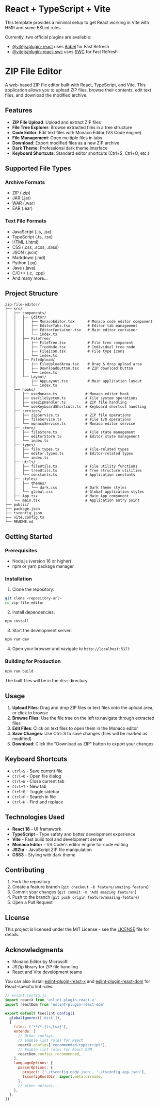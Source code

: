 # React + TypeScript + Vite

This template provides a minimal setup to get React working in Vite with HMR and some ESLint rules.

Currently, two official plugins are available:

- [@vitejs/plugin-react](https://github.com/vitejs/vite-plugin-react/blob/main/packages/plugin-react) uses [Babel](https://babeljs.io/) for Fast Refresh
- [@vitejs/plugin-react-swc](https://github.com/vitejs/vite-plugin-react/blob/main/packages/plugin-react-swc) uses [SWC](https://swc.rs/) for Fast Refresh

# ZIP File Editor

A web-based ZIP file editor built with React, TypeScript, and Vite. This application allows you to upload ZIP files, browse their contents, edit text files, and download the modified archive.

## Features

- **ZIP File Upload**: Upload and extract ZIP files
- **File Tree Explorer**: Browse extracted files in a tree structure
- **Code Editor**: Edit text files with Monaco Editor (VS Code engine)
- **File Management**: Open multiple files in tabs
- **Download**: Export modified files as a new ZIP archive
- **Dark Theme**: Professional dark theme interface
- **Keyboard Shortcuts**: Standard editor shortcuts (Ctrl+S, Ctrl+O, etc.)

## Supported File Types

### Archive Formats
- ZIP (.zip)
- JAR (.jar)
- WAR (.war)
- EAR (.ear)

### Text File Formats
- JavaScript (.js, .jsx)
- TypeScript (.ts, .tsx)
- HTML (.html)
- CSS (.css, .scss, .sass)
- JSON (.json)
- Markdown (.md)
- Python (.py)
- Java (.java)
- C/C++ (.c, .cpp)
- And many more...

## Project Structure

```
zip-file-editor/
├── src/
│   ├── components/
│   │   ├── Editor/
│   │   │   ├── MonacoEditor.tsx      # Monaco code editor component
│   │   │   ├── EditorTabs.tsx        # Editor tab management
│   │   │   ├── EditorContainer.tsx   # Main editor container
│   │   │   └── index.ts
│   │   ├── FileTree/
│   │   │   ├── FileTree.tsx          # File tree component
│   │   │   ├── TreeNode.tsx          # Individual tree node
│   │   │   ├── FileIcon.tsx          # File type icons
│   │   │   └── index.ts
│   │   ├── FileUpload/
│   │   │   ├── FileUploadArea.tsx    # Drag & drop upload area
│   │   │   ├── DownloadButton.tsx    # ZIP download button
│   │   │   └── index.ts
│   │   └── Layout/
│   │       ├── AppLayout.tsx         # Main application layout
│   │       └── index.ts
│   ├── hooks/
│   │   ├── useMonaco.ts             # Monaco editor hook
│   │   ├── useFileSystem.ts         # File system operations
│   │   ├── useZipHandler.ts         # ZIP file handling
│   │   └── useKeyboardShortcuts.ts  # Keyboard shortcut handling
│   ├── services/
│   │   ├── zipService.ts            # ZIP file operations
│   │   ├── fileService.ts           # File I/O operations
│   │   └── monacoService.ts         # Monaco editor service
│   ├── store/
│   │   ├── fileStore.ts             # File state management
│   │   ├── editorStore.ts           # Editor state management
│   │   └── index.ts
│   ├── types/
│   │   ├── file.types.ts            # File-related types
│   │   ├── editor.types.ts          # Editor-related types
│   │   └── index.ts
│   ├── utils/
│   │   ├── fileUtils.ts             # File utility functions
│   │   ├── treeUtils.ts             # Tree structure utilities
│   │   └── constants.ts             # Application constants
│   ├── styles/
│   │   ├── themes/
│   │   │   └── dark.css             # Dark theme styles
│   │   └── global.css               # Global application styles
│   ├── App.tsx                      # Main App component
│   └── main.tsx                     # Application entry point
├── public/
├── package.json
├── tsconfig.json
├── vite.config.ts
└── README.md
```

## Getting Started

### Prerequisites

- Node.js (version 16 or higher)
- npm or yarn package manager

### Installation

1. Clone the repository:
```bash
git clone <repository-url>
cd zip-file-editor
```

2. Install dependencies:
```bash
npm install
```

3. Start the development server:
```bash
npm run dev
```

4. Open your browser and navigate to `http://localhost:5173`

### Building for Production

```bash
npm run build
```

The built files will be in the `dist` directory.

## Usage

1. **Upload Files**: Drag and drop ZIP files or text files onto the upload area, or click to browse
2. **Browse Files**: Use the file tree on the left to navigate through extracted files
3. **Edit Files**: Click on text files to open them in the Monaco editor
4. **Save Changes**: Use Ctrl+S to save changes (files will be marked as modified)
5. **Download**: Click the "Download as ZIP" button to export your changes

## Keyboard Shortcuts

- `Ctrl+S` - Save current file
- `Ctrl+O` - Open file dialog
- `Ctrl+W` - Close current tab
- `Ctrl+T` - New tab
- `Ctrl+B` - Toggle sidebar
- `Ctrl+F` - Search in file
- `Ctrl+H` - Find and replace

## Technologies Used

- **React 18** - UI framework
- **TypeScript** - Type safety and better development experience
- **Vite** - Fast build tool and development server
- **Monaco Editor** - VS Code's editor engine for code editing
- **JSZip** - JavaScript ZIP file manipulation
- **CSS3** - Styling with dark theme

## Contributing

1. Fork the repository
2. Create a feature branch (`git checkout -b feature/amazing-feature`)
3. Commit your changes (`git commit -m 'Add amazing feature'`)
4. Push to the branch (`git push origin feature/amazing-feature`)
5. Open a Pull Request

## License

This project is licensed under the MIT License - see the [LICENSE](LICENSE) file for details.

## Acknowledgments

- Monaco Editor by Microsoft
- JSZip library for ZIP file handling
- React and Vite development teams

You can also install [eslint-plugin-react-x](https://github.com/Rel1cx/eslint-react/tree/main/packages/plugins/eslint-plugin-react-x) and [eslint-plugin-react-dom](https://github.com/Rel1cx/eslint-react/tree/main/packages/plugins/eslint-plugin-react-dom) for React-specific lint rules:

```js
// eslint.config.js
import reactX from 'eslint-plugin-react-x'
import reactDom from 'eslint-plugin-react-dom'

export default tseslint.config([
  globalIgnores(['dist']),
  {
    files: ['**/*.{ts,tsx}'],
    extends: [
      // Other configs...
      // Enable lint rules for React
      reactX.configs['recommended-typescript'],
      // Enable lint rules for React DOM
      reactDom.configs.recommended,
    ],
    languageOptions: {
      parserOptions: {
        project: ['./tsconfig.node.json', './tsconfig.app.json'],
        tsconfigRootDir: import.meta.dirname,
      },
      // other options...
    },
  },
])
```
